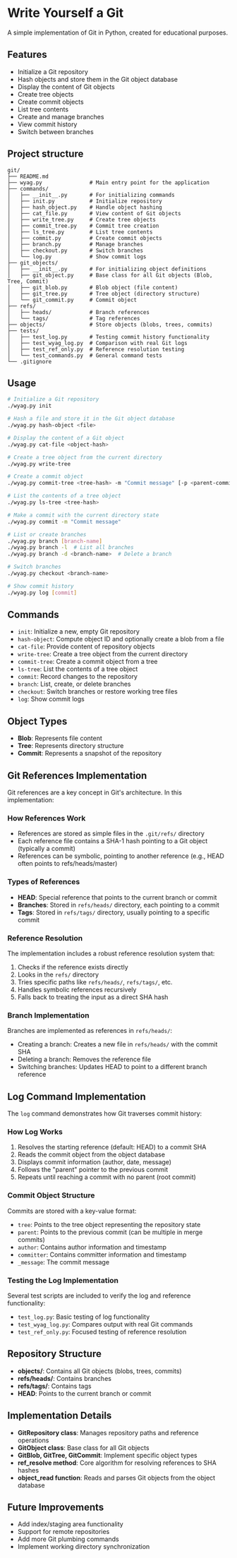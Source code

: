 # Write Yourself a Git

A simple implementation of Git in Python, created for educational purposes.

## Features

- Initialize a Git repository
- Hash objects and store them in the Git object database
- Display the content of Git objects
- Create tree objects
- Create commit objects
- List tree contents
- Create and manage branches
- View commit history
- Switch between branches

## Project structure
```
git/
├── README.md
├── wyag.py               # Main entry point for the application
├── commands/
│   ├── __init__.py       # For initializing commands
│   ├── init.py           # Initialize repository
│   ├── hash_object.py    # Handle object hashing
│   ├── cat_file.py       # View content of Git objects
│   ├── write_tree.py     # Create tree objects
│   ├── commit_tree.py    # Commit tree creation
│   ├── ls_tree.py        # List tree contents
│   ├── commit.py         # Create commit objects
│   ├── branch.py         # Manage branches
│   ├── checkout.py       # Switch branches
│   └── log.py            # Show commit logs
├── git_objects/
│   ├── __init__.py       # For initializing object definitions
│   ├── git_object.py     # Base class for all Git objects (Blob, Tree, Commit)
│   ├── git_blob.py       # Blob object (file content)
│   ├── git_tree.py       # Tree object (directory structure)
│   └── git_commit.py     # Commit object
├── refs/
│   ├── heads/            # Branch references
│   └── tags/             # Tag references
├── objects/              # Store objects (blobs, trees, commits)
├── tests/
│   ├── test_log.py       # Testing commit history functionality
│   ├── test_wyag_log.py  # Comparison with real Git logs
│   ├── test_ref_only.py  # Reference resolution testing
│   └── test_commands.py  # General command tests
└── .gitignore
```

## Usage

```bash
# Initialize a Git repository
./wyag.py init

# Hash a file and store it in the Git object database
./wyag.py hash-object <file>

# Display the content of a Git object
./wyag.py cat-file <object-hash>

# Create a tree object from the current directory
./wyag.py write-tree

# Create a commit object
./wyag.py commit-tree <tree-hash> -m "Commit message" [-p <parent-commit>]

# List the contents of a tree object
./wyag.py ls-tree <tree-hash>

# Make a commit with the current directory state
./wyag.py commit -m "Commit message"

# List or create branches
./wyag.py branch [branch-name]
./wyag.py branch -l  # List all branches
./wyag.py branch -d <branch-name>  # Delete a branch

# Switch branches
./wyag.py checkout <branch-name>

# Show commit history
./wyag.py log [commit]
```

## Commands

- `init`: Initialize a new, empty Git repository
- `hash-object`: Compute object ID and optionally create a blob from a file
- `cat-file`: Provide content of repository objects
- `write-tree`: Create a tree object from the current directory
- `commit-tree`: Create a commit object from a tree
- `ls-tree`: List the contents of a tree object
- `commit`: Record changes to the repository
- `branch`: List, create, or delete branches
- `checkout`: Switch branches or restore working tree files
- `log`: Show commit logs

## Object Types

- **Blob**: Represents file content
- **Tree**: Represents directory structure
- **Commit**: Represents a snapshot of the repository

## Git References Implementation

Git references are a key concept in Git's architecture. In this implementation:

### How References Work

- References are stored as simple files in the `.git/refs/` directory
- Each reference file contains a SHA-1 hash pointing to a Git object (typically a commit)
- References can be symbolic, pointing to another reference (e.g., HEAD often points to refs/heads/master)

### Types of References

- **HEAD**: Special reference that points to the current branch or commit
- **Branches**: Stored in `refs/heads/` directory, each pointing to a commit
- **Tags**: Stored in `refs/tags/` directory, usually pointing to a specific commit

### Reference Resolution

The implementation includes a robust reference resolution system that:

1. Checks if the reference exists directly
2. Looks in the `refs/` directory
3. Tries specific paths like `refs/heads/`, `refs/tags/`, etc.
4. Handles symbolic references recursively
5. Falls back to treating the input as a direct SHA hash

### Branch Implementation

Branches are implemented as references in `refs/heads/`:

- Creating a branch: Creates a new file in `refs/heads/` with the commit SHA
- Deleting a branch: Removes the reference file
- Switching branches: Updates HEAD to point to a different branch reference

## Log Command Implementation

The `log` command demonstrates how Git traverses commit history:

### How Log Works

1. Resolves the starting reference (default: HEAD) to a commit SHA
2. Reads the commit object from the object database
3. Displays commit information (author, date, message)
4. Follows the "parent" pointer to the previous commit
5. Repeats until reaching a commit with no parent (root commit)

### Commit Object Structure

Commits are stored with a key-value format:
- `tree`: Points to the tree object representing the repository state
- `parent`: Points to the previous commit (can be multiple in merge commits)
- `author`: Contains author information and timestamp
- `committer`: Contains committer information and timestamp
- `_message`: The commit message

### Testing the Log Implementation

Several test scripts are included to verify the log and reference functionality:
- `test_log.py`: Basic testing of log functionality
- `test_wyag_log.py`: Compares output with real Git commands
- `test_ref_only.py`: Focused testing of reference resolution

## Repository Structure

- **objects/**: Contains all Git objects (blobs, trees, commits)
- **refs/heads/**: Contains branches
- **refs/tags/**: Contains tags
- **HEAD**: Points to the current branch or commit

## Implementation Details

- **GitRepository class**: Manages repository paths and reference operations
- **GitObject class**: Base class for all Git objects
- **GitBlob, GitTree, GitCommit**: Implement specific object types
- **ref_resolve method**: Core algorithm for resolving references to SHA hashes
- **object_read function**: Reads and parses Git objects from the object database

## Future Improvements

- Add index/staging area functionality
- Support for remote repositories
- Add more Git plumbing commands
- Implement working directory synchronization 
